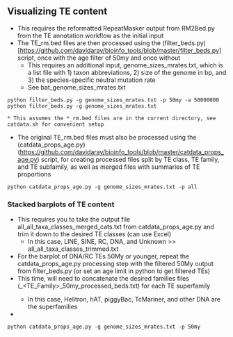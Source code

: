 ## Visualizing TE content
  * This requires the reformatted RepeatMasker output from RM2Bed.py from the TE annotation workflow as the initial input
  * The TE_rm.bed files are then processed using the (filter_beds.py)[https://github.com/davidaray/bioinfo_tools/blob/master/filter_beds.py] script, once with the age filter of 50my and once without
    * This requires an additional input, genome_sizes_mrates.txt, which is a list file with 1) taxon abbreviations, 2) size of the genome in bp, and 3) the species-specific neutral mutation rate
    * See bat_genome_sizes_mrates.txt
  ```
  python filter_beds.py -g genome_sizes_mrates.txt -p 50my -a 50000000
  python filter_beds.py -g genome_sizes_mrates.txt
  ```
    * This assumes the *_rm.bed files are in the current directory, see catdata.sh for convenient setup
  * The original TE_rm.bed files must also be processed using the (catdata_props_age.py)(https://github.com/davidaray/bioinfo_tools/blob/master/catdata_props_age.py) script, for creating processed files split by TE class, TE family, and TE subfamily, as well as merged files with summaries of TE proportions
  ```
  python catdata_props_age.py -g genome_sizes_mrates.txt -p all
  ```

### Stacked barplots of TE content
  * This requires you to take the output file all_all_taxa_classes_merged_cats.txt from catdata_props_age.py and trim it down to the desired TE classes (can use Excel)
    * In this case, LINE, SINE, RC, DNA, and Unknown >> all_all_taxa_classes_trimmed.txt
  * For the barplot of DNA/RC TEs 50My or younger, repeat the catdata_props_age.py processing step with the filtered 50My output from filter_beds.py (or set an age limit in python to get filtered TEs)
  * This time, will need to concatenate the desired families files (<TAXON>_<TE_Family>_50my_processed_beds.txt) for each TE superfamily
    * In this case, Helitron, hAT, piggyBac, TcMariner, and other DNA are the superfamilies
  *
  ```
  python catdata_props_age.py -g genome_sizes_mrates.txt -p 50my
